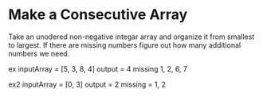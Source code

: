 # Make a Consecutive Array

Take an unodered non-negative integar array and organize it from smallest to largest. If there are missing numbers figure out how many additional numbers we need.

ex
inputArray = [5, 3, 8, 4]
output = 4
missing 1, 2, 6, 7

ex2
inputArray = [0, 3]
output = 2
missing = 1, 2
